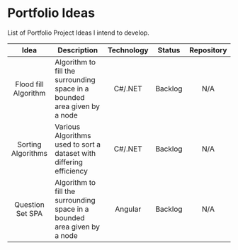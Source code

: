 # Portfolio Ideas
List of Portfolio Project Ideas I intend to develop. 

| Idea | Description | Technology | Status | Repository |
| :--: | ----------- | :--------: | :----: | :--------: |
| Flood fill Algorithm | Algorithm to fill the surrounding space in a bounded area given by a node | C#/.NET | Backlog | N/A |
| Sorting Algorithms | Various Algorithms used to sort a dataset with differing efficiency | C#/.NET | Backlog | N/A |
| Question Set SPA | Algorithm to fill the surrounding space in a bounded area given by a node | Angular | Backlog | N/A |
